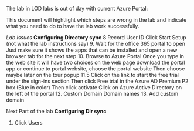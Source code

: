The lab in LOD labs is out of day with current Azure Portal:

This document will hightlight which steps are wrong in the lab and indicate what you need to do to have the lab work successfully.

*Lab issues*
**Configuring Directory sync**
8 Record User ID
Click Start Setup (not what the lab instructions say)
9. Wait for the office 365 portal to open
Just make sure it shows the apps that can be installed and open a new browser tab for the next step
10. Browse to Azure Portal
Once you type in the web site it will have two choices on the web page 
download the portal app or continue to portal website, choose the portal website
Then choose maybe later on the tour popup
11.5 Click on the link to start the free trial under the sign-ins section
Then click Free trial in the Azure AD Premium P2 box (Blue in color)
Then click activate
Click on Azure Active Directory on the left of the portal
12. Custom Domain Domain names
13. Add custom domain

Next Part of the lab 
**Configuring Dir sync**
1. Click Users

